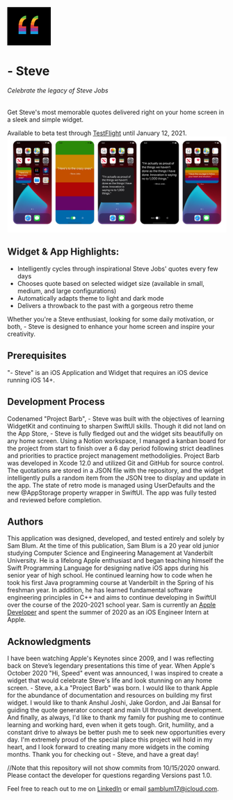 <img src="https://github.com/samblum17/Project-Barb/blob/main/Project_BarbWidget/Assets.xcassets/-%20Steve%20Logo.png" width="100">

# - Steve
###### Celebrate the legacy of Steve Jobs
Get Steve's most memorable quotes delivered right on your home screen in a sleek and simple widget.

Available to beta test through [TestFlight](https://testflight.apple.com/join/3B9OJRv1) until January 12, 2021.
![alt text](https://github.com/samblum17/Project-Barb/blob/main/Project_BarbWidget/Assets.xcassets/IMG_9128.jpeg)

## Widget & App Highlights:
- Intelligently cycles through inspirational Steve Jobs' quotes every few days 
- Chooses quote based on selected widget size (available in small, medium, and large configurations)
- Automatically adapts theme to light and dark mode
- Delivers a throwback to the past with a gorgeous retro theme

Whether you're a Steve enthusiast, looking for some daily motivation, or both, - Steve is designed to enhance your home screen and inspire your creativity.

## Prerequisites
"- Steve" is an iOS Application and Widget that requires an iOS device running iOS 14+.

## Development Process
Codenamed "Project Barb", - Steve was built with the objectives of learning WidgetKit and continuing to sharpen SwiftUI skills. Though it did not land on the App Store, - Steve is fully fledged out and the widget sits beautifully on any home screen. Using a Notion workspace, I managed a kanban board for the project from start to finish over a 6 day period following strict deadlines and priorities to practice project management methodoligies. Project Barb was developed in Xcode 12.0 and utilized Git and GitHub for source control. The quotations are stored in a JSON file with the repository, and the widget intelligently pulls a random item from the JSON tree to display and update in the app. The state of retro mode is managed using UserDefaults and the new @AppStorage property wrapper in SwiftUI. The app was fully tested and reviewed before completion.

## Authors
This application was designed, developed, and tested entirely and solely by Sam Blum. At the time of this publication, Sam Blum is a 20 year old junior studying Computer Science and Engineering Management at Vanderbilt University. He is a lifelong Apple enthusiast and began teaching himself the Swift Programming Language for designing native iOS apps during his senior year of high school. He continued learning how to code when he took his first Java programming course at Vanderbilt in the Spring of his freshman year. In addition, he has learned fundamental software engineering principles in C++ and aims to continue developing in SwiftUI over the course of the 2020-2021 school year. Sam is currently an [Apple Developer](https://apps.apple.com/us/developer/sam-blum/id1448067874) and spent the summer of 2020 as an iOS Engineer Intern at Apple. 

## Acknowledgments
I have been watching Apple's Keynotes since 2009, and I was reflecting back on Steve’s legendary presentations this time of year. When Apple's October 2020 "Hi, Speed" event was announced, I was inspired to create a widget that would celebrate Steve's life and look stunning on any home screen. - Steve, a.k.a "Project Barb" was born.
I would like to thank Apple for the abundance of documentation and resources on building my first widget. I would like to thank Anshul Joshi, Jake Gordon, and Jai Bansal for guiding the quote generator concept and main UI throughout development. And finally, as always, I'd like to thank my family for pushing me to continue learning and working hard, even when it gets tough. 
Grit, humility, and a constant drive to always be better push me to seek new opportunities every day. I'm extremely proud of the special place this project will hold in my heart, and I look forward to creating many more widgets in the coming months. Thank you for checking out - Steve, and have a great day!

//Note that this repository will not show commits from 10/15/2020 onward. Please contact the developer for questions regarding Versions past 1.0.

Feel free to reach out to me on [LinkedIn](https://www.linkedin.com/in/samblum17/) or email samblum17@icloud.com.
